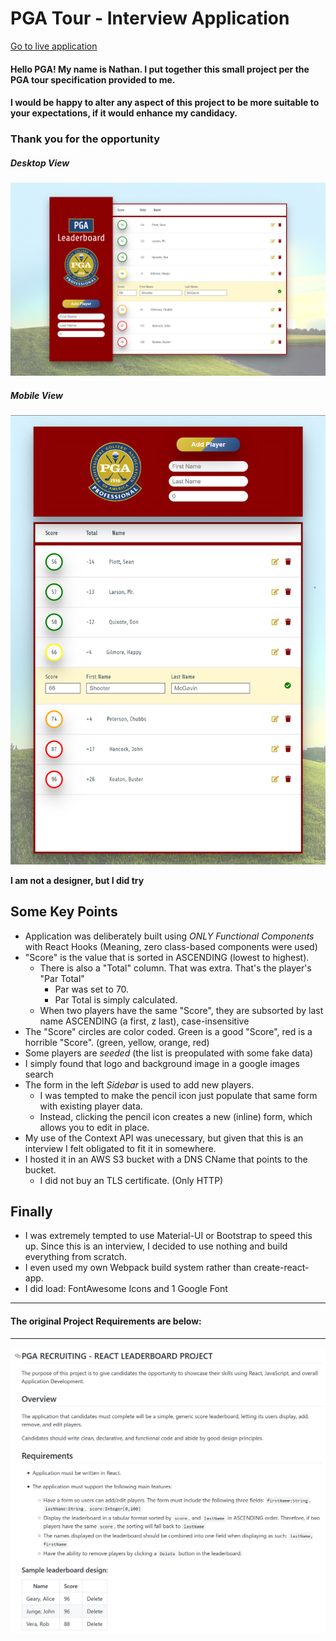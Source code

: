 # PGA Tour - Interview Application

[Go to live application](http://pga.pirated.technology)

#### Hello PGA! My name is Nathan. I put together this small project per the PGA tour specification provided to me.

#### I would be happy to alter any aspect of this project to be more suitable to your expectations, if it would enhance my candidacy.

### Thank you for the opportunity

##### Desktop View
![Screenshot of the application - Desktop](readme/Demo_desktop.png)

##### Mobile View
![Screenshot of the application - Mobile](readme/Demo_mobile.png)

__I am not a designer, but I did try__

## Some Key Points
- Application was deliberately built using *ONLY Functional Components* with React Hooks (Meaning, zero class-based components were used)
- "Score" is the value that is sorted in ASCENDING (lowest to highest).
  - There is also a "Total" column. That was extra. That's the player's "Par Total"
    - Par was set to 70. 
    - Par Total is simply calculated.
  - When two players have the same "Score", they are subsorted by last name ASCENDING (a first, z last), case-insensitive
- The "Score" circles are color coded. Green is a good "Score", red is a horrible "Score". (green, yellow, orange, red)
- Some players are *seeded* (the list is preopulated with some fake data)
- I simply found that logo and background image in a google images search
- The form in the left *Sidebar* is used to add new players.
  - I was tempted to make the pencil icon just populate that same form with existing player data.
  - Instead, clicking the pencil icon creates a new (inline) form, which allows you to edit in place.
- My use of the Context API was unecessary, but given that this is an interview I felt obligated to fit it in somewhere.
- I hosted it in an AWS S3 bucket with a DNS CName that points to the bucket. 
  - I did not buy an TLS certificate. (Only HTTP)

## Finally

- I was extremely tempted to use Material-UI or Bootstrap to speed this up. Since this is an interview, I decided to use nothing and build everything from scratch.
- I even used my own Webpack build system rather than create-react-app.
- I did load: FontAwesome Icons and 1 Google Font

---

#### The original Project Requirements are below:

---
![The Original Project Requirements](readme/Original_Requirements.png)